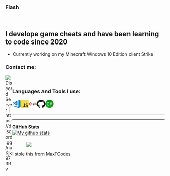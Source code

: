 ### Flash
<br>

## I develope game cheats and have been learning to code since 2020
- Currently working on my Minecraft Windows 10 Edition client Strike

### Contact me:
[<img align="left" alt="Discord Server | https://discord.gg/nuKjk973Rv" width="22px" src="https://cdn.jsdelivr.net/npm/simple-icons@3.4.1/icons/discord.svg" />][discord]

<br>

### Languages and Tools I use:
<img align="left" alt="Visual Studio Code" width="26px" src="https://raw.githubusercontent.com/github/explore/80688e429a7d4ef2fca1e82350fe8e3517d3494d/topics/visual-studio-code/visual-studio-code.png" />
<img align="left" alt="JavaScript" width="26px" src="https://raw.githubusercontent.com/github/explore/80688e429a7d4ef2fca1e82350fe8e3517d3494d/topics/javascript/javascript.png" />
<img align="left" alt="Git" width="26px" src="https://raw.githubusercontent.com/github/explore/80688e429a7d4ef2fca1e82350fe8e3517d3494d/topics/git/git.png" />
<img align="left" alt="GitHub" width="26px" src="https://raw.githubusercontent.com/github/explore/78df643247d429f6cc873026c0622819ad797942/topics/github/github.png" />
<img align="left" alt="C#" width="26px" src="https://raw.githubusercontent.com/github/explore/80688e429a7d4ef2fca1e82350fe8e3517d3494d/topics/csharp/csharp.png" />


<br>
<br>

---
---


<summary> <strong>GitHub Stats</strong> </summary>

<a href="https://github.com/anuraghazra/github-readme-stats">
  <img align="center" src="https://github-readme-stats.vercel.app/api?username=Flash-1337&show_icons=true&count_private=true&theme=bear" alt="My github stats" />
</a><br><br>
<a href="https://github.com/anuraghazra/github-readme-stats">
  <img align="center" style="margin-left: 45px;" src="https://github-readme-stats.vercel.app/api/top-langs/?username=Flash-1337&layout=compact&theme=bear" />
</a>

</details>

[website]: https://www.flashcheats.xyz/
[discord]: https://discord.gg/nuKjk973Rv
I stole this from MaxTCodes

